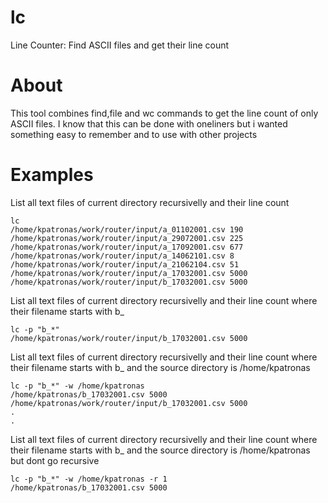 # lc
Line Counter: Find ASCII files and get their line count

# About
This tool combines find,file and wc commands to get the line count of only ASCII files. I know that this can be done with oneliners
but i wanted something easy to remember and to use with other projects

# Examples

List all text files of current directory recursivelly and their line count
```
lc
/home/kpatronas/work/router/input/a_01102001.csv 190
/home/kpatronas/work/router/input/a_29072001.csv 225
/home/kpatronas/work/router/input/a_17092001.csv 677
/home/kpatronas/work/router/input/a_14062101.csv 8
/home/kpatronas/work/router/input/a_21062104.csv 51
/home/kpatronas/work/router/input/a_17032001.csv 5000
/home/kpatronas/work/router/input/b_17032001.csv 5000
```

List all text files of current directory recursivelly and their line count where their filename starts with b_
```
lc -p "b_*"
/home/kpatronas/work/router/input/b_17032001.csv 5000
```

List all text files of current directory recursivelly and their line count where their filename starts with b_ and the source directory is /home/kpatronas
```
lc -p "b_*" -w /home/kpatronas
/home/kpatronas/b_17032001.csv 5000
/home/kpatronas/work/router/input/b_17032001.csv 5000
.
.
```

List all text files of current directory recursivelly and their line count where their filename starts with b_ and the source directory is /home/kpatronas but dont go recursive
```
lc -p "b_*" -w /home/kpatronas -r 1
/home/kpatronas/b_17032001.csv 5000
```

